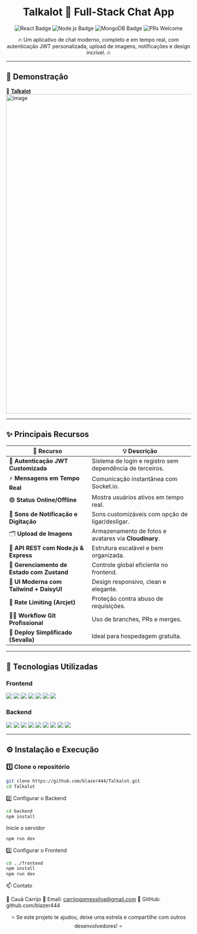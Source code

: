 <h1 align="center"> Talkalot 💬 Full-Stack Chat App</h1>

<p align="center">
  <img src="https://img.shields.io/badge/React-18.0.0-61DBFB?style=for-the-badge&logo=react" alt="React Badge"/>
  <img src="https://img.shields.io/badge/Node.js-Express-43853D?style=for-the-badge&logo=node.js&logoColor=white" alt="Node.js Badge"/>
  <img src="https://img.shields.io/badge/MongoDB-Mongoose-47A248?style=for-the-badge&logo=mongodb&logoColor=white" alt="MongoDB Badge"/>
  <img src="https://img.shields.io/badge/PRs-Welcome-brightgreen?style=for-the-badge" alt="PRs Welcome"/>
</p>

<p align="center">🔥 Um aplicativo de chat moderno, completo e em tempo real, com autenticação JWT personalizada, upload de imagens, notificações e design incrível. 🔥</p>

---

## 🚀 Demonstração

🔗 **[Talkalot](https://talkalot-m47ql.sevalla.app/)**  
<img width="1919" height="870" alt="image" src="https://github.com/user-attachments/assets/336fbf97-ceed-4c34-bbd6-b978df5c2ebe" />

---

## ✨ Principais Recursos

| 🚩 Recurso | 💡 Descrição |
|------------|--------------|
| 🔐 **Autenticação JWT Customizada** | Sistema de login e registro sem dependência de terceiros. |
| ⚡ **Mensagens em Tempo Real** | Comunicação instantânea com Socket.io. |
| 🟢 **Status Online/Offline** | Mostra usuários ativos em tempo real. |
| 🔔 **Sons de Notificação e Digitação** | Sons customizáveis com opção de ligar/desligar. |
| 🗂️ **Upload de Imagens** | Armazenamento de fotos e avatares via **Cloudinary**. |
| 🧱 **API REST com Node.js & Express** | Estrutura escalável e bem organizada. |
| 🧠 **Gerenciamento de Estado com Zustand** | Controle global eficiente no frontend. |
| 🎨 **UI Moderna com Tailwind + DaisyUI** | Design responsivo, clean e elegante. |
| 🚦 **Rate Limiting (Arcjet)** | Proteção contra abuso de requisições. |
| 🧑‍💻 **Workflow Git Profissional** | Uso de branches, PRs e merges. |
| 🚀 **Deploy Simplificado (Sevalla)** | Ideal para hospedagem gratuita. |

---

## 🧰 Tecnologias Utilizadas

### **Frontend**
<p align="left">
  <img src="https://img.shields.io/badge/React-18.2.0-61DAFB?style=for-the-badge&logo=react&logoColor=black"/>
  <img src="https://img.shields.io/badge/Vite-646CFF?style=for-the-badge&logo=vite&logoColor=white"/>
  <img src="https://img.shields.io/badge/TailwindCSS-38B2AC?style=for-the-badge&logo=tailwindcss&logoColor=white"/>
  <img src="https://img.shields.io/badge/DaisyUI-5A0EF8?style=for-the-badge&logo=daisyui&logoColor=white"/>
  <img src="https://img.shields.io/badge/Zustand-181717?style=for-the-badge&logo=react&logoColor=white"/>
  <img src="https://img.shields.io/badge/Axios-5A29E4?style=for-the-badge&logo=axios&logoColor=white"/>
  <img src="https://img.shields.io/badge/Socket.io%20Client-010101?style=for-the-badge&logo=socket.io&logoColor=white"/>
</p>

### **Backend**
<p align="left">
  <img src="https://img.shields.io/badge/Node.js-339933?style=for-the-badge&logo=node.js&logoColor=white"/>
  <img src="https://img.shields.io/badge/Express.js-000000?style=for-the-badge&logo=express&logoColor=white"/>
  <img src="https://img.shields.io/badge/MongoDB-47A248?style=for-the-badge&logo=mongodb&logoColor=white"/>
  <img src="https://img.shields.io/badge/Mongoose-880000?style=for-the-badge&logo=mongoose&logoColor=white"/>
  <img src="https://img.shields.io/badge/Socket.io-010101?style=for-the-badge&logo=socket.io&logoColor=white"/>
  <img src="https://img.shields.io/badge/JSON%20Web%20Token-000000?style=for-the-badge&logo=jsonwebtokens&logoColor=white"/>
  <img src="https://img.shields.io/badge/Arcjet-2D2D2D?style=for-the-badge&logo=shield&logoColor=white"/>
  <img src="https://img.shields.io/badge/Resend-FF4B4B?style=for-the-badge&logo=mail.ru&logoColor=white"/>
  <img src="https://img.shields.io/badge/Cloudinary-4285F4?style=for-the-badge&logo=cloudinary&logoColor=white"/>
</p>  

---

## ⚙️ Instalação e Execução

### 1️⃣ Clone o repositório
```bash
git clone https://github.com/blazer444/Talkalot.git
cd Talkalot
```

2️⃣ Configurar o Backend
```bash
cd backend
npm install
```

Inicie o servidor
```bash
npm run dev
```

3️⃣ Configurar o Frontend
```bash
cd ../frontend
npm install
npm run dev
```

📫 Contato

👤 Cauã Carrijo
📧 Email: carrijogomessilva@gmail.com
💼 GitHub: github.com/blazer444

<p align="center"> ⭐ Se este projeto te ajudou, deixe uma estrela e compartilhe com outros desenvolvedores! ⭐ </p>
